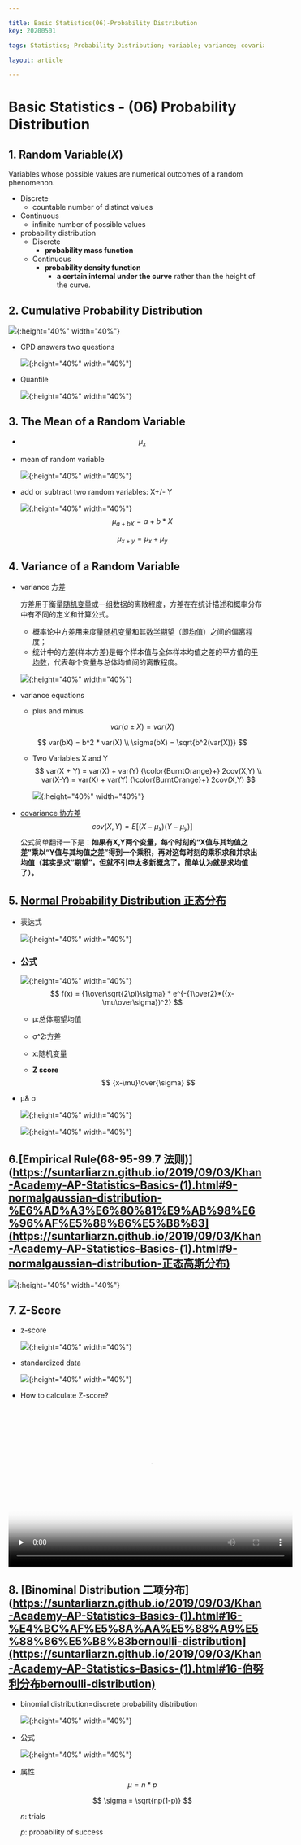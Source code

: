 ```yaml
---

title: Basic Statistics(06)-Probability Distribution
key: 20200501

tags: Statistics; Probability Distribution; variable; variance; covariance; normal distribution; z-score; binominal distribution;

layout: article

---
```


# Basic Statistics - (06) Probability Distribution

<!--more-->

## 1. Random Variable(*X*)

Variables whose possible values are numerical outcomes of a random phenomenon.

- Discrete
  - countable number of distinct values
- Continuous
  - infinite number of possible values
- probability distribution
  - Discrete
    - **probability mass function**
  - Continuous
    - **probability density function**
      - **a certain internal under the curve** rather than the height of the curve.

## 2. Cumulative Probability Distribution

![](https://suntarliarzn-1258316859.cos.ap-chongqing.myqcloud.com/social%20science/03%20Basic%20Statistics/week%204/01%20cumulative%20function.jpg){:height="40%" width="40%"}

- CPD answers two questions

  ![](https://suntarliarzn-1258316859.cos.ap-chongqing.myqcloud.com/social%20science/03%20Basic%20Statistics/week%204/02%20answer%202%20questions.jpg){:height="40%" width="40%"}

- Quantile

  ![](https://suntarliarzn-1258316859.cos.ap-chongqing.myqcloud.com/social%20science/03%20Basic%20Statistics/week%204/03%20symmetric%20distribution.jpg){:height="40%" width="40%"}

## 3. The Mean of a Random Variable

-  $$\mu_x$$

  - mean of random variable

    ![](https://suntarliarzn-1258316859.cos.ap-chongqing.myqcloud.com/social%20science/03%20Basic%20Statistics/week%204/04%20the%20mean%20of%20a%20random%20variable.jpg){:height="40%" width="40%"}

- add or subtract two random variables: X+/- Y

  ![](https://suntarliarzn-1258316859.cos.ap-chongqing.myqcloud.com/social%20science/03%20Basic%20Statistics/week%204/05%20abb%20or%20subtract%20mean.jpg){:height="40%" width="40%"}
  $$
  \mu_{a+bX}=a + b*X
  $$

  $$
  \mu_{x+y} = \mu_x + \mu_y
  $$

  

## 4. Variance of a Random Variable

- variance 方差

  方差用于衡量[随机变量](https://baike.baidu.com/item/随机变量/828980)或一组数据的离散程度，方差在在统计描述和概率分布中有不同的定义和计算公式。

  - 概率论中方差用来度量[随机变量](https://baike.baidu.com/item/随机变量/828980)和其[数学期望](https://baike.baidu.com/item/数学期望/5362790)（即[均值](https://baike.baidu.com/item/均值/5922988)）之间的偏离程度；
  - 统计中的方差(样本方差)是每个样本值与全体样本均值之差的平方值的[平均数](https://baike.baidu.com/item/平均数/11031224)，代表每个变量与总体均值间的离散程度。

  ![](https://suntarliarzn-1258316859.cos.ap-chongqing.myqcloud.com/social%20science/03%20Basic%20Statistics/week%204/06%20variance%20of%20a%20variable.jpg){:height="40%" width="40%"}

- variance equations

  - plus and minus

  $$
  var(a\pm X) = var(X)
  $$

  $$
  var(bX) = b^2 * var(X) \\
  \sigma(bX) = \sqrt{b^2(var(X))}
  $$

  - Two Variables X and Y
    $$
    var(X + Y) = var(X) + var(Y) {\color{BurntOrange}+} 2cov(X,Y) \\
    var(X-Y) = var(X) + var(Y) {\color{BurntOrange}+} 2cov(X,Y)
	$$

    ![](https://suntarliarzn-1258316859.cos.ap-chongqing.myqcloud.com/social%20science/03%20Basic%20Statistics/week%204/07%20covariance.jpg){:height="40%" width="40%"}
  
- [covariance 协方差](https://www.zhihu.com/question/20852004)
$$
cov(X,Y) = E{[(X-\mu_x)(Y-\mu_y)]}
$$
公式简单翻译一下是：**如果有X,Y两个变量，每个时刻的“X值与其均值之差”乘以“Y值与其均值之差”得到一个乘积，再对这每时刻的乘积求和并求出均值（其实是求“期望”，但就不引申太多新概念了，简单认为就是求均值了）。**

## 5. [Normal Probability Distribution 正态分布](https://suntarliarzn.github.io/2019/05/19/Introduction-to-Computational-Thinking-and-Data-Science-(3).html#33-normal-distribution)

- 表达式

  ![](https://suntarliarzn-1258316859.cos.ap-chongqing.myqcloud.com/social%20science/03%20Basic%20Statistics/week%204/10%20equation%20for%20normal%20distribution.jpg){:height="40%" width="40%"}

- ### 公式

  ![](https://suntarliarzn-1258316859.cos.ap-chongqing.myqcloud.com/social%20science/03%20Basic%20Statistics/week%204/11%20equation%20explaination.jpg){:height="40%" width="40%"}
  $$
  f(x) = {1\over\sqrt{2\pi}\sigma} * e^{-{1\over2}*({x-\mu\over\sigma})^2}
  $$

  - μ:总体期望均值

  - σ^2:方差

  - x:随机变量

  - **Z score**
    $$
    {x-\mu}\over{\sigma}
    $$
    

- μ& σ

  ![](https://suntarliarzn-1258316859.cos.ap-chongqing.myqcloud.com/social%20science/03%20Basic%20Statistics/week%204/08%20normal%20distribution.jpg){:height="40%" width="40%"}

  ![](https://suntarliarzn-1258316859.cos.ap-chongqing.myqcloud.com/social%20science/03%20Basic%20Statistics/week%204/09%20cummulative%20denstiy%20distribution.jpg){:height="40%" width="40%"}



## 6.[Empirical Rule(68-95-99.7 法则)](https://suntarliarzn.github.io/2019/09/03/Khan-Academy-AP-Statistics-Basics-(1).html#9-normalgaussian-distribution-%E6%AD%A3%E6%80%81%E9%AB%98%E6%96%AF%E5%88%86%E5%B8%83](https://suntarliarzn.github.io/2019/09/03/Khan-Academy-AP-Statistics-Basics-(1).html#9-normalgaussian-distribution-正态高斯分布)

![](https://suntarliarzn-1258316859.cos.ap-chongqing.myqcloud.com/social%20science/03%20Basic%20Statistics/week%204/12%20z%20score.jpg){:height="40%" width="40%"}

## 7. Z-Score

- z-score

  ![](https://suntarliarzn-1258316859.cos.ap-chongqing.myqcloud.com/social%20science/03%20Basic%20Statistics/week%204/14%20z%20score.jpg){:height="40%" width="40%"}

- standardized data

  ![](https://suntarliarzn-1258316859.cos.ap-chongqing.myqcloud.com/social%20science/03%20Basic%20Statistics/week%204/13%20standardize%20data.jpg){:height="40%" width="40%"}
  
- How to calculate Z-score?

<video id="video" src="https://suntarliarzn-1258316859.cos.ap-chongqing.myqcloud.com/social%20science/03%20Basic%20Statistics/week%204/407%20The%20standard%20normal%20distribution.mp4"  controls="" preload="none" width="560" height="315"  poster="https://suntarliarzn-1258316859.cos.ap-chongqing.myqcloud.com/social%20science/03%20Basic%20Statistics/week%204/14%20z%20score.jpg">
      </video>

## 8. [Binominal Distribution 二项分布](https://suntarliarzn.github.io/2019/09/03/Khan-Academy-AP-Statistics-Basics-(1).html#16-%E4%BC%AF%E5%8A%AA%E5%88%A9%E5%88%86%E5%B8%83bernoulli-distribution](https://suntarliarzn.github.io/2019/09/03/Khan-Academy-AP-Statistics-Basics-(1).html#16-伯努利分布bernoulli-distribution)

- binomial distribution=discrete probability distribution

  ![](https://suntarliarzn-1258316859.cos.ap-chongqing.myqcloud.com/social%20science/03%20Basic%20Statistics/week%204/16%20binominal%20probability.jpg){:height="40%" width="40%"}

- 公式

  ![](https://suntarliarzn-1258316859.cos.ap-chongqing.myqcloud.com/social%20science/03%20Basic%20Statistics/week%204/15%20binominial%20equation.jpg){:height="40%" width="40%"}

- 属性
  $$
  \mu = n * p
  $$

  $$
  \sigma = \sqrt{np(1-p)}
  $$

  *n*: trials

  *p*: probability of success